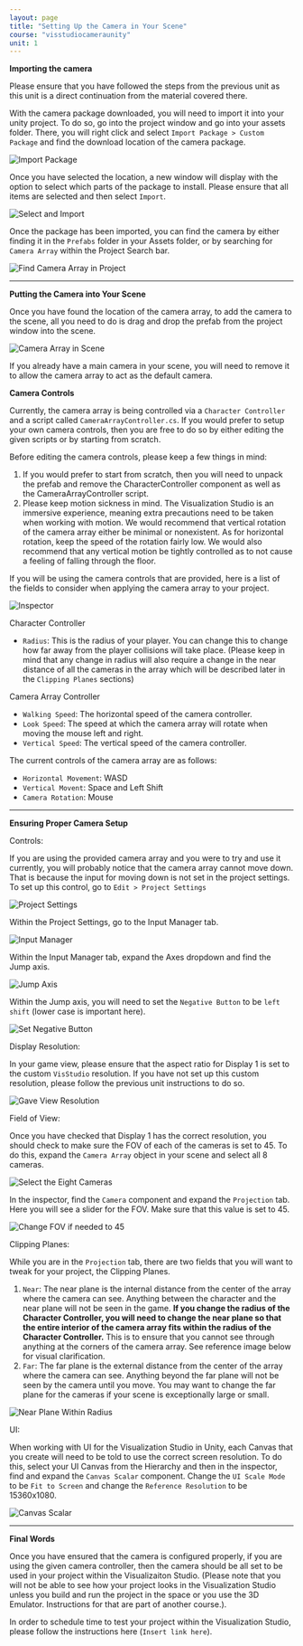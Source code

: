 ```yaml
---
layout: page
title: "Setting Up the Camera in Your Scene"
course: "visstudiocameraunity"
unit: 1
---
```


**Importing the camera**

Please ensure that you have followed the steps from the previous unit as this unit is a direct continuation from the material covered there.

With the camera package downloaded, you will need to import it into your unity project. To do so, go into the project window and go into your assets folder. There, you will right click and select ```Import Package > Custom Package``` and find the download location of the camera package.

![Import Package](images/importcustompackage.png)

Once you have selected the location, a new window will display with the option to select which parts of the package to install. Please ensure that all items are selected and then select ```Import```.

![Select and Import](images/selectimport.png)

Once the package has been imported, you can find the camera by either finding it in the ```Prefabs``` folder in your Assets folder, or by searching for ```Camera Array``` within the Project Search bar.

![Find Camera Array in Project](images/searchcameraarray.png)

---

**Putting the Camera into Your Scene**

Once you have found the location of the camera array, to add the camera to the scene, all you need to do is drag and drop the prefab from the project window into the scene.

![Camera Array in Scene](images/camaerainscene.png)

If you already have a main camera in your scene, you will need to remove it to allow the camera array to act as the default camera.

**Camera Controls**

Currently, the camera array is being controlled via a ```Character Controller``` and a script called ```CameraArrayController.cs```. If you would prefer to setup your own camera controls, then you are free to do so by either editing the given scripts or by starting from scratch. 

Before editing the camera controls, please keep a few things in mind:

1. If you would prefer to start from scratch, then you will need to unpack the prefab and remove the CharacterController component as well as the CameraArrayController script.
2. Please keep motion sickness in mind. The Visualization Studio is an immersive experience, meaning extra precautions need to be taken when working with motion. We would recommend that vertical rotation of the camera array either be minimal or nonexistent. As for horizontal rotation, keep the speed of the rotation fairly low. We would also recommend that any vertical motion be tightly controlled as to not cause a feeling of falling through the floor.

If you will be using the camera controls that are provided, here is a list of the fields to consider when applying the camera array to your project.

![Inspector](images/inspector.png)

Character Controller
* ```Radius```: This is the radius of your player. You can change this to change how far away from the player collisions will take place. (Please keep in mind that any change in radius will also require a change in the near distance of all the cameras in the array which will be described later in the ```Clipping Planes``` sections)

Camera Array Controller
* ```Walking Speed```: The horizontal speed of the camera controller.
* ```Look Speed```: The speed at which the camera array will rotate when moving the mouse left and right.
* ```Vertical Speed```: The vertical speed of the camera controller.

The current controls of the camera array are as follows:
* ```Horizontal Movement```: WASD
* ```Vertical Movent```: Space and Left Shift
* ```Camera Rotation```: Mouse

---

**Ensuring Proper Camera Setup**

Controls:

If you are using the provided camera array and you were to try and use it currently, you will probably notice that the camera array cannot move down. That is because the input for moving down is not set in the project settings. To set up this control, go to ```Edit > Project Settings```

![Project Settings](images/projectsettings.png)

Within the Project Settings, go to the Input Manager tab.

![Input Manager](images/inputmanager.png)

Within the Input Manager tab, expand the Axes dropdown and find the Jump axis.

![Jump Axis](images/jumpaxis.png)

Within the Jump axis, you will need to set the ```Negative Button``` to be ```left shift``` (lower case is important here).

![Set Negative Button](images/negativebutton.png)

Display Resolution:

In your game view, please ensure that the aspect ratio for Display 1 is set to the custom ```VisStudio``` resolution. If you have not set up this custom resolution, please follow the previous unit instructions to do so.

![Gave View Resolution](images/finalaspectratio.png)

Field of View:

Once you have checked that Display 1 has the correct resolution, you should check to make sure the FOV of each of the cameras is set to 45. To do this, expand the ```Camera Array``` object in your scene and select all 8 cameras.

![Select the Eight Cameras](images/selectcameras.png)

In the inspector, find the ```Camera``` component and expand the ```Projection``` tab. Here you will see a slider for the FOV. Make sure that this value is set to 45.

![Change FOV if needed to 45](images/preojectionfov.png)

Clipping Planes:

While you are in the ```Projection``` tab, there are two fields that you will want to tweak for your project, the Clipping Planes.

1. ```Near```: The near plane is the internal distance from the center of the array where the camera can see. Anything between the character and the near plane will not be seen in the game. **If you change the radius of the Character Controller, you will need to change the near plane so that the entire interior of the camera array fits within the radius of the Character Controller.** This is to ensure that you cannot see through anything at the corners of the camera array. See reference image below for visual clarification.
2. ```Far```: The far plane is the external distance from the center of the array where the camera can see. Anything beyond the far plane will not be seen by the camera until you move. You may want to change the far plane for the cameras if your scene is exceptionally large or small.

![Near Plane Within Radius](images/nearplane.png)

UI:

When working with UI for the Visualization Studio in Unity, each Canvas that you create will need to be told to use the correct screen resolution. To do this, select your UI Canvas from the Hierarchy and then in the inspector, find and expand the ```Canvas Scalar``` component. Change the ```UI Scale Mode``` to be ```Fit to Screen``` and change the ```Reference Resolution``` to be 15360x1080.

![Canvas Scalar](images/CanvasScalar.png)

---

**Final Words**

Once you have ensured that the camera is configured properly, if you are using the given camera controller, then the camera should be all set to be used in your project within the Visualizaiton Studio. (Please note that you will not be able to see how your project looks in the Visualization Studio unless you build and run the project in the space or you use the 3D Emulator. Instructions for that are part of another course.).

In order to schedule time to test your project within the Visualization Studio, please follow the instructions here (```Insert link here```).